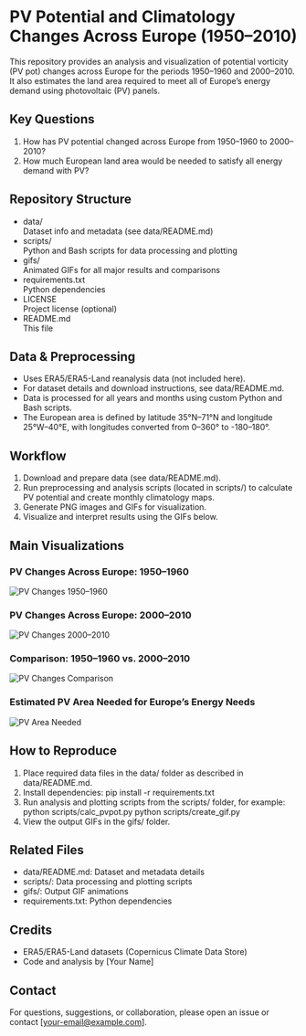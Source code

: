 # PV Potential and Climatology Changes Across Europe (1950–2010)

This repository provides an analysis and visualization of potential vorticity (PV pot) changes across Europe for the periods 1950–1960 and 2000–2010. It also estimates the land area required to meet all of Europe’s energy demand using photovoltaic (PV) panels.

## Key Questions

1. How has PV potential changed across Europe from 1950–1960 to 2000–2010?
2. How much European land area would be needed to satisfy all energy demand with PV?

## Repository Structure

- data/  
  Dataset info and metadata (see data/README.md)
- scripts/  
  Python and Bash scripts for data processing and plotting
- gifs/  
  Animated GIFs for all major results and comparisons
- requirements.txt  
  Python dependencies
- LICENSE  
  Project license (optional)
- README.md  
  This file

## Data & Preprocessing

- Uses ERA5/ERA5-Land reanalysis data (not included here).
- For dataset details and download instructions, see data/README.md.
- Data is processed for all years and months using custom Python and Bash scripts.
- The European area is defined by latitude 35°N–71°N and longitude 25°W–40°E, with longitudes converted from 0–360° to -180–180°.

## Workflow

1. Download and prepare data (see data/README.md).
2. Run preprocessing and analysis scripts (located in scripts/) to calculate PV potential and create monthly climatology maps.
3. Generate PNG images and GIFs for visualization.
4. Visualize and interpret results using the GIFs below.

## Main Visualizations

### PV Changes Across Europe: 1950–1960
![PV Changes 1950–1960](gifs/pv_changes_1950_1960.gif)

### PV Changes Across Europe: 2000–2010
![PV Changes 2000–2010](gifs/pv_changes_2000_2010.gif)

### Comparison: 1950–1960 vs. 2000–2010
![PV Changes Comparison](gifs/comparison_1950_2010.gif)

### Estimated PV Area Needed for Europe’s Energy Needs
![PV Area Needed](gifs/pv_area_needed.gif)

## How to Reproduce

1. Place required data files in the data/ folder as described in data/README.md.
2. Install dependencies:
    pip install -r requirements.txt
3. Run analysis and plotting scripts from the scripts/ folder, for example:
    python scripts/calc_pvpot.py
    python scripts/create_gif.py
4. View the output GIFs in the gifs/ folder.

## Related Files

- data/README.md: Dataset and metadata details  
- scripts/: Data processing and plotting scripts  
- gifs/: Output GIF animations  
- requirements.txt: Python dependencies

## Credits

- ERA5/ERA5-Land datasets (Copernicus Climate Data Store)
- Code and analysis by [Your Name]

## Contact

For questions, suggestions, or collaboration, please open an issue or contact [your-email@example.com].
